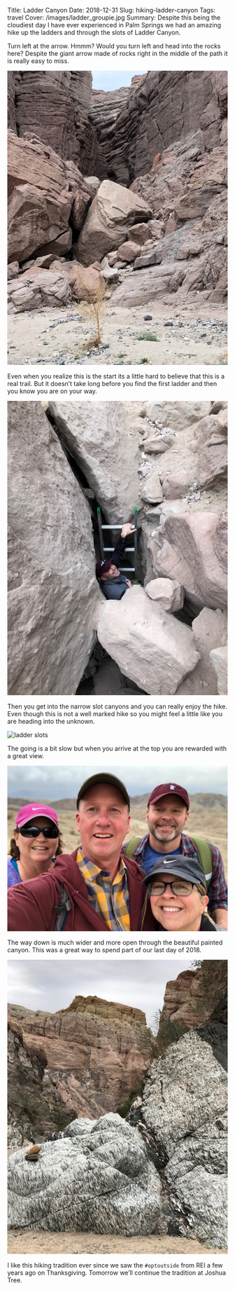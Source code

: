 Title: Ladder Canyon
Date: 2018-12-31
Slug: hiking-ladder-canyon
Tags: travel
Cover: /images/ladder_groupie.jpg
Summary: Despite this being the cloudiest day I have ever experienced in Palm Springs we had an amazing hike up the ladders and through the slots of Ladder Canyon.

Turn left at the arrow.  Hmmm?  Would you turn left and head into the rocks here?  Despite the giant arrow made of rocks right in the middle of the path it is really easy to miss.  

![](/images/ladder_start.jpg)

Even when you realize this is the start its a little hard to believe that this is a real trail. But it doesn’t take long before you find the first ladder and then you know you are on your way.

![ladders](/images/ladder_ladder.jpg)

Then you get into the narrow slot canyons and you can really enjoy the hike.  Even though this is not a well marked hike so you might feel a little like you are heading into the unknown.

![ladder slots](/images/ladder_slots.jpg)

The going is a bit slow but when you arrive at the top you are rewarded with a great view.

![ladder view](/images/ladder_groupie.jpg)

The way down is much wider and more open through the beautiful painted canyon.  This was a great way to spend part of our last day of 2018.

![painted canyon](/images/painted_canyon.jpg)

I like this hiking tradition ever since we saw the `#optoutside` from REI a few years ago on Thanksgiving.  Tomorrow we’ll continue the tradition at Joshua Tree.
 
